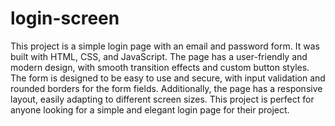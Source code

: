 # login-screen
This project is a simple login page with an email and password form. It was built with HTML, CSS, and JavaScript. The page has a user-friendly and modern design, with smooth transition effects and custom button styles. The form is designed to be easy to use and secure, with input validation and rounded borders for the form fields. Additionally, the page has a responsive layout, easily adapting to different screen sizes. This project is perfect for anyone looking for a simple and elegant login page for their project.
